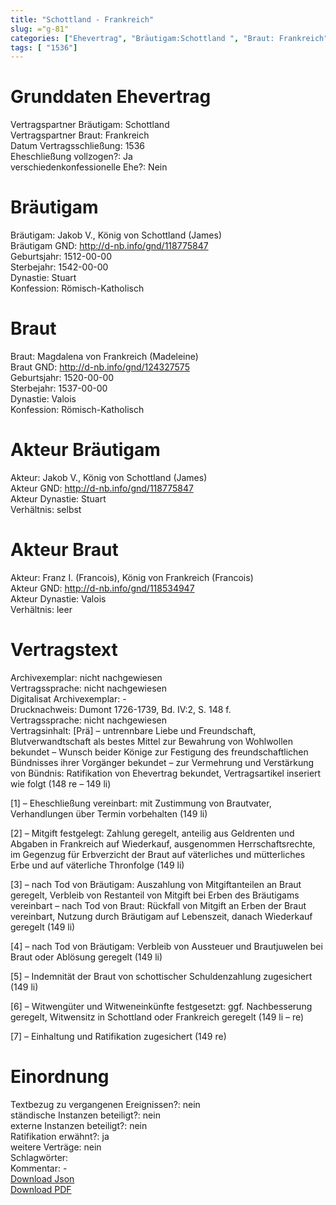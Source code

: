```yaml
---
title: "Schottland - Frankreich"
slug: ="g-81"
categories: ["Ehevertrag", "Bräutigam:Schottland ", "Braut: Frankreich", "Eheschließung vollzogen?:Ja", "verschiedenkonfessionelle Ehe?:Nein", "Dynastie Bräutigam:Stuart", "Akteur Bräutigam:Jakob V., König von Schottland (James)", "Akteur Braut:Franz I. (Francois), König von Frankreich (Francois)", "Textbezug?:nein", "Ständisch?:nein", "Ratifikation?:ja", "Sonstiges?:nein", "Bräutigam:Schottland ", "Braut: Frankreich"]
tags: [ "1536"]
---
```

<!--more-->

# Grunddaten Ehevertrag

Vertragspartner Bräutigam: Schottland <br>
Vertragspartner Braut: Frankreich<br>
Datum Vertragsschließung: 1536<br>
Eheschließung vollzogen?: Ja<br>
verschiedenkonfessionelle Ehe?: Nein<br>
# Bräutigam

Bräutigam: Jakob V., König von Schottland (James)<br>
Bräutigam GND: http://d-nb.info/gnd/118775847<br>
Geburtsjahr: 1512-00-00<br>
Sterbejahr: 1542-00-00<br>
Dynastie: Stuart<br>
Konfession: Römisch-Katholisch<br>
# Braut

Braut: Magdalena von Frankreich (Madeleine)<br>
Braut GND: http://d-nb.info/gnd/124327575<br>
Geburtsjahr: 1520-00-00<br>
Sterbejahr: 1537-00-00<br>
Dynastie: Valois<br>
Konfession: Römisch-Katholisch<br>
# Akteur Bräutigam

Akteur: Jakob V., König von Schottland (James)<br>
Akteur GND: http://d-nb.info/gnd/118775847<br>
Akteur Dynastie: Stuart<br>
Verhältnis: selbst<br>
# Akteur Braut

Akteur: Franz I. (Francois), König von Frankreich (Francois)<br>
Akteur GND: http://d-nb.info/gnd/118534947<br>
Akteur Dynastie: Valois<br>
Verhältnis: leer<br>
# Vertragstext

Archivexemplar: nicht nachgewiesen<br>
Vertragssprache: nicht nachgewiesen<br>
Digitalisat Archivexemplar: -<br>
Drucknachweis: Dumont 1726-1739, Bd. IV:2, S. 148 f.<br>
Vertragssprache: nicht nachgewiesen<br>
Vertragsinhalt: [Prä] – untrennbare Liebe und Freundschaft, Blutverwandtschaft als bestes Mittel zur Bewahrung von Wohlwollen bekundet – Wunsch beider Könige zur Festigung des freundschaftlichen Bündnisses ihrer Vorgänger bekundet – zur Vermehrung und Verstärkung von Bündnis: Ratifikation von Ehevertrag bekundet, Vertragsartikel inseriert wie folgt (148 re – 149 li)

[1] – Eheschließung vereinbart: mit Zustimmung von Brautvater, Verhandlungen über Termin vorbehalten (149 li)

[2] – Mitgift festgelegt: Zahlung geregelt, anteilig aus Geldrenten und Abgaben in Frankreich auf Wiederkauf, ausgenommen Herrschaftsrechte, im Gegenzug für Erbverzicht der Braut auf väterliches und mütterliches Erbe und auf väterliche Thronfolge (149 li)

[3] – nach Tod von Bräutigam: Auszahlung von Mitgiftanteilen an Braut geregelt, Verbleib von Restanteil von Mitgift bei Erben des Bräutigams vereinbart – nach Tod von Braut: Rückfall von Mitgift an Erben der Braut vereinbart, Nutzung durch Bräutigam auf Lebenszeit, danach Wiederkauf geregelt (149 li)

[4] – nach Tod von Bräutigam: Verbleib von Aussteuer und Brautjuwelen bei Braut oder Ablösung geregelt (149 li)

[5] – Indemnität der Braut von schottischer Schuldenzahlung zugesichert (149 li)

[6] – Witwengüter und Witweneinkünfte festgesetzt: ggf. Nachbesserung geregelt, Witwensitz in Schottland oder Frankreich geregelt (149 li – re)

[7] – Einhaltung und Ratifikation zugesichert (149 re)
<br>
# Einordnung

Textbezug zu vergangenen Ereignissen?: nein<br>
ständische Instanzen beteiligt?: nein<br>
externe Instanzen beteiligt?: nein<br>
Ratifikation erwähnt?: ja<br>
weitere Verträge: nein<br>
Schlagwörter: <br>
Kommentar: -<br>
[Download Json](/vertraege/vertrag-81.json)<br>
[Download PDF](/vertraege/v138.pdf)